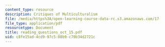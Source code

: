 ```yaml
---
content_type: resource
description: Critiques of Multiculturalism
file: /media/https%3A/open-learning-course-data-rc.s3.amazonaws.com/17-042-citizenship-and-pluralism-fall-2003/c8fe15ad4cd997c508b9c70b34d2721c_reading_questions_oct_15.pdf
file_type: application/pdf
resourcetype: Document
title: reading_questions_oct_15.pdf
uid: c8fe15ad-4cd9-97c5-08b9-c70b34d2721c
---
```

